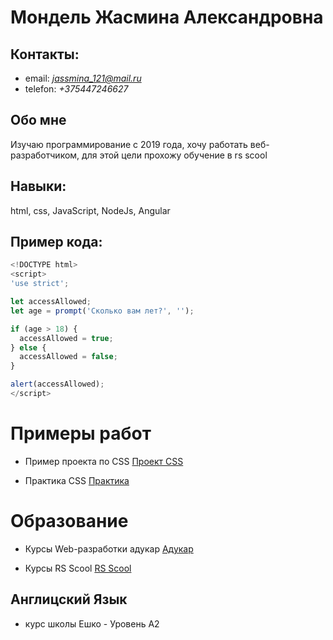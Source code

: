 Мондель Жасмина Александровна
===================================


## Контакты:

- email: *jassmina_121@mail.ru*  
- telefon: *+375447246627*

## Обо мне

Изучаю программирование с 2019 года, хочу работать веб-разработчиком, для этой цели прохожу обучение в rs scool

## Навыки:

html, css, JavaScript, NodeJs, Angular  
## Пример кода:

```javascript
<!DOCTYPE html>
<script>
'use strict';

let accessAllowed;
let age = prompt('Сколько вам лет?', '');

if (age > 18) {
  accessAllowed = true;
} else {
  accessAllowed = false;
}

alert(accessAllowed);
</script>
```
# Примеры работ

- Пример проекта по СSS [Проект CSS](https://github.com/zhasminaM/ProgectCSS-MondelJA)  

- Практика CSS [Практика](https://github.com/AdukarIT/MondelJA/tree/master/%D0%9F%D1%80%D0%B0%D0%BA%D1%82%D0%B8%D0%BA%D0%B0%20%D0%A1SS)  

# Образование

- Курсы Web-разработки адукар [Адукар](https://it-kursy.adukar.by/)  

- Курсы RS Scool [RS Scool](https://rs.school/)  

## Англицский Язык
 
- курс школы Ешко - Уровень А2  